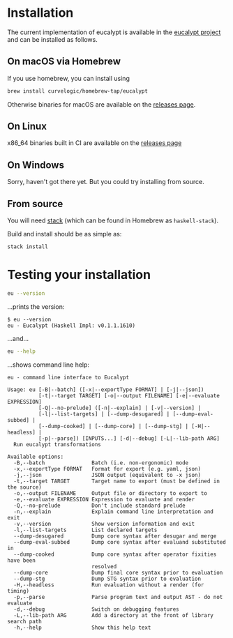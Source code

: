 # Installation

The current implementation of eucalypt is available in the
[eucalypt project](https://github.com/curvelogic/eucalypt) and
can be installed as follows.

## On macOS via Homebrew

If you use homebrew, you can install using

```sh
brew install curvelogic/homebrew-tap/eucalypt
```

Otherwise binaries for macOS are available on the [releases
page](https://github.com/curvelogic/eucalypt/releases).

## On Linux

x86_64 binaries built in CI are available on the [releases
page](https://github.com/curvelogic/eucalypt/releases)

## On Windows

Sorry, haven't got there yet. But you could try installing from
source.

## From source

You will need [stack](https://docs.haskellstack.org/en/stable/README/)
(which can be found in Homebrew as `haskell-stack`).

Build and install should be as simple as:

```sh
stack install
```

# Testing your installation

```sh
eu --version
```

...prints the version:

```shell
$ eu --version
eu - Eucalypt (Haskell Impl: v0.1.1.1610)
```

...and...

```sh
eu --help
```

...shows command line help:

```text
eu - command line interface to Eucalypt

Usage: eu [-B|--batch] ([-x|--exportType FORMAT] | [-j|--json])
		  [-t|--target TARGET] [-o|--output FILENAME] [-e|--evaluate EXPRESSION]
		  [-Q|--no-prelude] ([-n|--explain] | [-v|--version] |
		  [-l|--list-targets] | [--dump-desugared] | [--dump-eval-subbed] |
		  [--dump-cooked] | [--dump-core] | [--dump-stg] | [-H|--headless] |
		  [-p|--parse]) [INPUTS...] [-d|--debug] [-L|--lib-path ARG]
  Run eucalypt transformations

Available options:
  -B,--batch               Batch (i.e. non-ergonomic) mode
  -x,--exportType FORMAT   Format for export (e.g. yaml, json)
  -j,--json                JSON output (equivalent to -x json)
  -t,--target TARGET       Target name to export (must be defined in the source)
  -o,--output FILENAME     Output file or directory to export to
  -e,--evaluate EXPRESSION Expression to evaluate and render
  -Q,--no-prelude          Don't include standard prelude
  -n,--explain             Explain command line interpretation and exit
  -v,--version             Show version information and exit
  -l,--list-targets        List declared targets
  --dump-desugared         Dump core syntax after desugar and merge
  --dump-eval-subbed       Dump core syntax after evaluand substituted in
  --dump-cooked            Dump core syntax after operator fixities have been
						   resolved
  --dump-core              Dump final core syntax prior to evaluation
  --dump-stg               Dump STG syntax prior to evaluation
  -H,--headless            Run evaluation without a render (for timing)
  -p,--parse               Parse program text and output AST - do not evaluate
  -d,--debug               Switch on debugging features
  -L,--lib-path ARG        Add a directory at the front of library search path
  -h,--help                Show this help text
```
